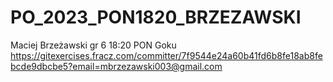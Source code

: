 # PO_2023_PON1820_BRZEZAWSKI
Maciej Brzeżawski
gr 6 18:20 PON
Goku
https://gitexercises.fracz.com/committer/7f9544e24a60b41fd6b8fe18ab8febcde9dbcbe5?email=mbrzezawski003@gmail.com